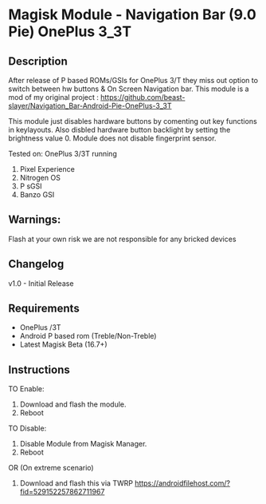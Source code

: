 # Magisk Module - Navigation Bar (9.0 Pie) OnePlus 3_3T 
## Description

After release of P based ROMs/GSIs for OnePlus 3/T they miss out option to switch between hw buttons & On Screen Navigation bar.
This module is a mod of my original project :
https://github.com/beast-slayer/Navigation_Bar-Android-Pie-OnePlus-3_3T

This module just disables hardware buttons by comenting out key functions in keylayouts.
Also disbled hardware button backlight by setting the brightness value 0.
Module does not disable fingerprint sensor.

Tested on: OnePlus 3/3T running
1. Pixel Experience
2. Nitrogen OS
3. P sGSI
4. Banzo GSI

## Warnings: 
Flash at your own risk we are not responsible for any bricked devices

## Changelog
v1.0 - Initial Release

## Requirements
- OnePlus /3T
- Android P based rom (Treble/Non-Treble)
- Latest Magisk Beta (16.7+)

## Instructions
TO Enable:

1. Download and flash the module.
2. Reboot

TO Disable:

1. Disable Module from Magisk Manager.
2. Reboot

OR (On extreme scenario)

1. Download and flash this via TWRP https://androidfilehost.com/?fid=529152257862711967

